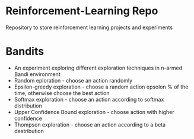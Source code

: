 # Reinforcement-Learning Repo
Repository to store reinforcement learning projects and experiments

# Bandits
- An experiment exploring different exploration techniques in n-armed Bandi environment
- Random eploration - choose an action randomly
- Epsilon-greedy exploration - choose a random action epsolon % of the time, otherwise choose the best action
- Softmax exploration - choose an action according to softmax distribution
- Upper Confidence Bound exploration - choose action with higher confidence
- Thompson exploration - choose an action according to a beta destribution
